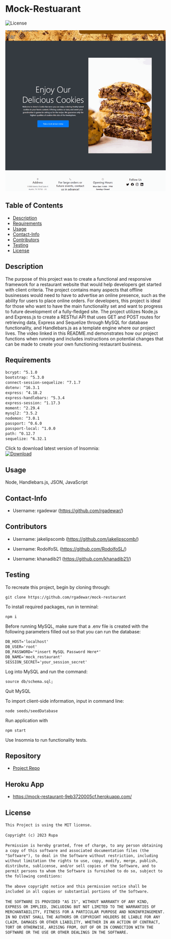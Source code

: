# Mock-Restuarant
  ![License](https://img.shields.io/badge/License-MIT-blue.svg)

<p align="center">
  <img src="./public/images/mock-restaurant-build.gif">
</p>

  ## Table of Contents
  * [Description](#description)
  * [Requirements](#requirements)
  * [Usage](#usage)
  * [Contact-Info](#contact-info)
  * [Contributors](#contributors)
  * [Testing](#testing)
* [License](#license)

## Description
The purpose of this project was to create a functional and responsive framework for a restaurant website that would help developers get started with client criteria. The project contains many aspects that offline businesses would need to have to advertise an online presence, such as the ability for users to place online orders. For developers, this project is ideal for those who want to have the main functionality set and want to progress to future development of a fully-fledged site. The project utilizes Node.js and Express.js to create a RESTful API that uses GET and POST routes for retrieving data, Express and Sequelize through MySQL for database functionality, and Handlebars.js as a template engine where our project lives. The video linked in this README.md demonstrates how our project functions when running and includes instructions on potential changes that can be made to create your own functioning restaurant business.

## Requirements
    bcrypt: ^5.1.0
    bootstrap: ^5.3.0
    connect-session-sequelize: ^7.1.7
    dotenv: ^16.3.1
    express: ^4.18.2
    express-handlebars: ^5.3.4
    express-session: ^1.17.3
    moment: ^2.29.4
    mysql2: ^3.5.2
    nodemon: ^3.0.1
    passport: ^0.6.0
    passport-local: ^1.0.0
    path: ^0.12.7
    sequelize: ^6.32.1

Click to download latest version of Insomnia:  
[![Download](https://insomnia.rest/images/insomnia-logo.svg)](https://insomnia.rest/download)
## Usage
Node, Handlebars.js, JSON, JavaScript
## Contact-Info
* Username: rgadewar (https://github.com/rgadewar/)

## Contributors
* Username: jakelipscomb (https://github.com/jakelipscomb/)

* Username: RodolfoSL (https://github.com/RodolfoSL/)

* Username: khanadib21 (https://github.com/khanadib21/)

## Testing

To recreate this project, begin by cloning through:

    git clone https://github.com/rgadewar/mock-restaurant

To install required packages, run in terminal:

    npm i

Before running MySQL, make sure that a .env file is created with the following parameters filled out so that you can run the database:

    DB_HOST='localhost'
    DB_USER='root'
    DB_PASSWORD='*insert MySQL Password Here*'
    DB_NAME='mock_restaurant'
    SESSION_SECRET='your_session_secret'

Log into MySQL and run the command:

    source db/schema.sql;

Quit MySQL

To import client-side information, input in command line:

    node seeds/seedDatabase

Run application with

    npm start

Use Insomnia to run functionality tests.

## Repository

- [Project Repo](https://github.com/rgadewar/mock-restaurant/)

## Heroku App

- https://mock-restaurant-9eb3720005cf.herokuapp.com/

## License
    This Project is using the MIT license.

    Copyright (c) 2023 Rupa

    Permission is hereby granted, free of charge, to any person obtaining a copy of this software and associated documentation files (the "Software"), to deal in the Software without restriction, including without limitation the rights to use, copy, modify, merge, publish, distribute, sublicense, and/or sell copies of the Software, and to permit persons to whom the Software is furnished to do so, subject to the following conditions:

    The above copyright notice and this permission notice shall be included in all copies or substantial portions of the Software.

    THE SOFTWARE IS PROVIDED "AS IS", WITHOUT WARRANTY OF ANY KIND, EXPRESS OR IMPLIED, INCLUDING BUT NOT LIMITED TO THE WARRANTIES OF MERCHANTABILITY, FITNESS FOR A PARTICULAR PURPOSE AND NONINFRINGEMENT. IN NO EVENT SHALL THE AUTHORS OR COPYRIGHT HOLDERS BE LIABLE FOR ANY CLAIM, DAMAGES OR OTHER LIABILITY, WHETHER IN AN ACTION OF CONTRACT, TORT OR OTHERWISE, ARISING FROM, OUT OF OR IN CONNECTION WITH THE SOFTWARE OR THE USE OR OTHER DEALINGS IN THE SOFTWARE.

